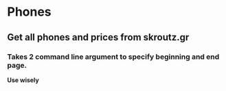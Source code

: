 # Phones

## Get all phones and prices from skroutz.gr
### Takes 2 command line argument to specify beginning and end page.

**Use wisely**
